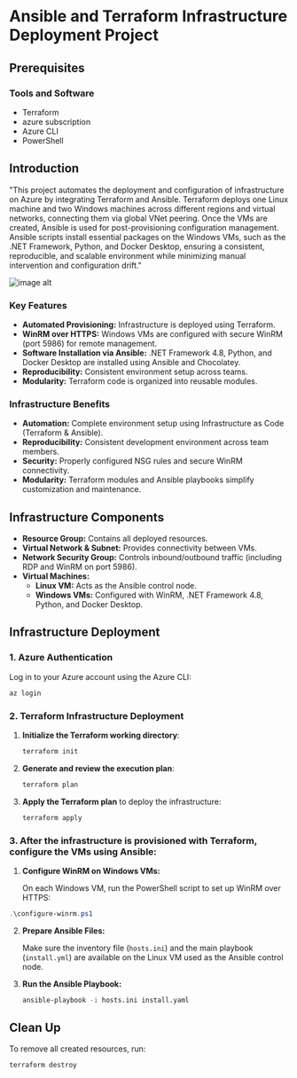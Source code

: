 # Ansible and Terraform Infrastructure Deployment Project

## Prerequisites

### Tools and Software
- Terraform 
- azure subscription
- Azure CLI
- PowerShell 


## Introduction
"This project automates the deployment and configuration of infrastructure on Azure by integrating Terraform and Ansible. Terraform deploys one Linux machine and two Windows machines across different regions and virtual networks, connecting them via global VNet peering. Once the VMs are created, Ansible is used for post-provisioning configuration management. Ansible scripts install essential packages on the Windows VMs, such as the .NET Framework, Python, and Docker Desktop, ensuring a consistent, reproducible, and scalable environment while minimizing manual intervention and configuration drift."

![image alt](https://github.com/emanuel12345-dev/ansible-project/blob/e1f84ac9ce380bfd8f49abffc3760155f67f0732/multi-region-infrastructure.png)

### Key Features

- **Automated Provisioning:** Infrastructure is deployed using Terraform.
- **WinRM over HTTPS:** Windows VMs are configured with secure WinRM (port 5986) for remote management.
- **Software Installation via Ansible:** .NET Framework 4.8, Python, and Docker Desktop are installed using Ansible and Chocolatey.
- **Reproducibility:** Consistent environment setup across teams.
- **Modularity:** Terraform code is organized into reusable modules.

### Infrastructure Benefits

- **Automation:** Complete environment setup using Infrastructure as Code (Terraform & Ansible).
- **Reproducibility:** Consistent development environment across team members.
- **Security:** Properly configured NSG rules and secure WinRM connectivity.
- **Modularity:** Terraform modules and Ansible playbooks simplify customization and maintenance.

## Infrastructure Components

- **Resource Group:** Contains all deployed resources.
- **Virtual Network & Subnet:** Provides connectivity between VMs.
- **Network Security Group:** Controls inbound/outbound traffic (including RDP and WinRM on port 5986).
- **Virtual Machines:**
  - **Linux VM:** Acts as the Ansible control node.
  - **Windows VMs:** Configured with WinRM, .NET Framework 4.8, Python, and Docker Desktop.


## Infrastructure Deployment

### 1. Azure Authentication

Log in to your Azure account using the Azure CLI:

```bash
az login
```

### 2. Terraform Infrastructure Deployment

1. **Initialize the Terraform working directory**:

   ```bash
   terraform init
   ```

2. **Generate and review the execution plan**:

   ```bash
   terraform plan
   ```

3. **Apply the Terraform plan** to deploy the infrastructure:

   ```bash
   terraform apply
   ```

### 3. After the infrastructure is provisioned with Terraform, configure the VMs using Ansible:


1. **Configure WinRM on Windows VMs:**

   On each Windows VM, run the PowerShell script to set up WinRM over HTTPS:

```powershell
.\configure-winrm.ps1
```

2. **Prepare Ansible Files:**

   Make sure the inventory file (`hosts.ini`) and the main playbook (`install.yml`) are available on the Linux VM used as the Ansible control node.

3. **Run the Ansible Playbook:**

   ```bash
   ansible-playbook -i hosts.ini install.yaml
   ```



## Clean Up
To remove all created resources, run:

   ```bash
   terraform destroy
   ```
